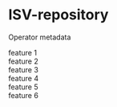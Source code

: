 # ISV-repository
Operator metadata 

feature 1  
feature 2  
feature 3  
feature 4  
feature 5  
feature 6  

